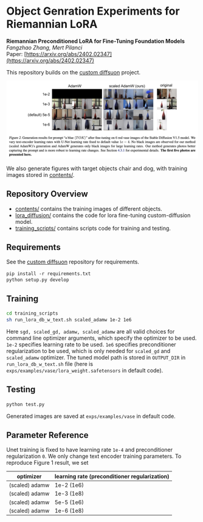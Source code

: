 # Object Genration Experiments for Riemannian LoRA

**Riemannian Preconditioned LoRA for Fine-Tuning Foundation Models** <br>
*Fangzhao Zhang, Mert Pilanci* <br>
Paper: [https://arxiv.org/abs/2402.02347](https://arxiv.org/abs/2402.02347) <br>

This repository builds on the [custom diffsuon](https://github.com/cloneofsimo/lora)  project. 

<p>
<img src="figures/vase.png" width="800" >
</p>

We also generate figures with target objects chair and dog, with training images stored in [contents/](contents).

## Repository Overview
* [contents/](contents) contains the training images of different objects.
* [lora_diffusion/](lora_diffusion) contains the code for lora fine-tuning custom-diffusion model.
* [training_scripts/](training_scripts) contains scripts code for training and testing.

## Requirements
See the [custom diffsuon](https://github.com/cloneofsimo/lora) repository for requirements.
```
pip install -r requirements.txt
python setup.py develop
 ```

## Training
```bash
cd training_scripts
sh run_lora_db_w_text.sh scaled_adamw 1e-2 1e6
 ```
Here <code>sgd, scaled_gd, adamw, scaled_adamw</code> are all valid choices for command line optimizer arguments, which specify the optimizer to be used. <code>1e-2</code> specifies learning rate to be used. <code>1e6</code> specifies preconditioner regularization to be used, which is only needed for <code>scaled_gd</code> and <code>scaled_adamw</code> optimizer. The tuned model path is stored in <code>OUTPUT_DIR</code> in <code>run_lora_db_w_text.sh</code> file (here is <code>exps/examples/vase/lora_weight.safetensors</code> in default code).

## Testing
```bash
python test.py
 ```
Generated images are saved at <code>exps/examples/vase</code> in default code.

## Parameter Reference
Unet training is fixed to have learning rate <code>1e-4</code> and preconditioner regularization <code>0</code>. We only change text encoder training parameters. To reproduce Figure 1 result, we set


| optimizer  |learning rate (preconditioner regularization) | 
| ------------- | ------------- |
| (scaled) adamw  | 1e-2 (1e6)  |
| (scaled) adamw  | 1e-3 (1e8)  |
| (scaled) adamw  | 5e-5 (1e6)  |
| (scaled) adamw  | 1e-6 (1e8)  |
